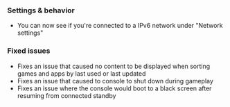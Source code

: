 ### Settings & behavior
- You can now see if you're connected to a IPv6 network under "Network settings"

### Fixed issues
- Fixes an issue that caused no content to be displayed when sorting games and apps by last used or last updated
- Fixes an issue that caused to console to shut down during gameplay
- Fixes an issue where the console would boot to a black screen after resuming from connected standby